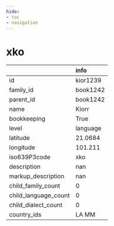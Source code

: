 ```yaml
---
hide:
- toc
- navigation
---
```

# xko
|                      | info     |
|:---------------------|:---------|
| id                   | kior1239 |
| family_id            | book1242 |
| parent_id            | book1242 |
| name                 | Kiorr    |
| bookkeeping          | True     |
| level                | language |
| latitude             | 21.0684  |
| longitude            | 101.211  |
| iso639P3code         | xko      |
| description          | nan      |
| markup_description   | nan      |
| child_family_count   | 0        |
| child_language_count | 0        |
| child_dialect_count  | 0        |
| country_ids          | LA MM    |